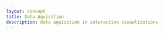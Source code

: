 ```yaml
---
layout: concept
title: Data Aquisition
description: data aquisition in interactive visualizations
---
```


